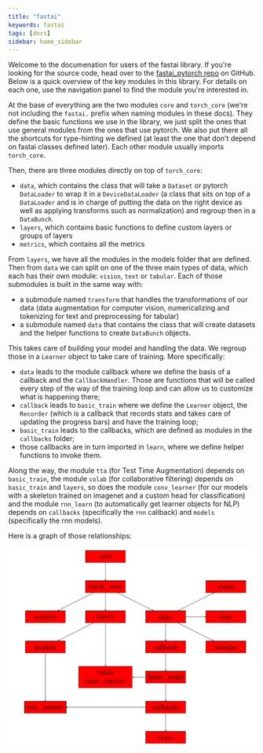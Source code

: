 ```yaml
---
title: "fastai"
keywords: fastai
tags: [docs]
sidebar: home_sidebar
---
```


Welcome to the documenation for users of the fastai library. If you're looking for the source code, head over to the [fastai_pytorch repo](https://github.com/fastai/fastai_pytorch) on GitHub. Below is a quick overview of the key modules in this library. For details on each one, use the navigation panel to find the module you're interested in.

At the base of everything are the two modules `core` and `torch_core` (we're not including the `fastai.` prefix when naming modules in these docs). They define the basic functions we use in the library, we just split the ones that use general modules from the ones that use pytorch. We also put there all the shortcuts for type-hinting we defined (at least the one that don't depend on fastai classes defined later). Each other module usually imports `torch_core`.

Then, there are three modules directly on top of `torch_core`: 
- `data`, which contains the class that will take a `Dataset` or pytorch `DataLoader` to wrap it in a `DeviceDataLoader` (a class that sits on top of a `DataLoader` and is in charge of putting the data on the right device as well as applying transforms such as normalization) and regroup then in a `DataBunch`.
- `layers`, which contains basic functions to define custom layers or groups of layers
- `metrics`, which contains all the metrics

From `layers`, we have all the modules in the models folder that are defined. Then from `data` we can split on one of the three main types of data, which each has their own module: `vision`, `text` or `tabular`. Each of those submodules is built in the same way with:
- a submodule named `transform` that handles the transformations of our data (data augmentation for computer vision, numericalizing and tokenizing for text and preprocessing for tabular)
- a submodule named `data` that contains the class that will create datasets and the helper functions to create `DataBunch` objects.

This takes care of building your model and handling the data. We regroup those in a `Learner` object to take care of training. More specifically:
- `data` leads to the module callback where we define the basis of a callback and the `CallbackHandler`. Those are functions that will be called every step of the way of the training loop and can allow us to customize what is happening there;
- `callback` leads to `basic_train` where we define the `Learner` object, the `Recorder` (which is a callback that records stats and takes care of updating the progress bars) and have the training loop;
- `basic_train` leads to the callbacks, which are defined as modules in the `callbacks` folder;
- those callbacks are in turn imported in `learn`, where we define helper functions to invoke them.

Along the way, the module `tta` (for Test Time Augmentation) depends on `basic_train`, the module `colab` (for collaborative filtering) depends on `basic_train` and `layers`, so does the module `conv_learner` (for our models with a skeleton trained on imagenet and a custom head for classification) and the module `rnn_learn` (to automatically get learner objects for NLP) depends on `callbacks` (specifically the `rnn` callback) and `models` (specifically the rnn models).

Here is a graph of those relationships:

![Modules overview](imgs/module_overview.png)

